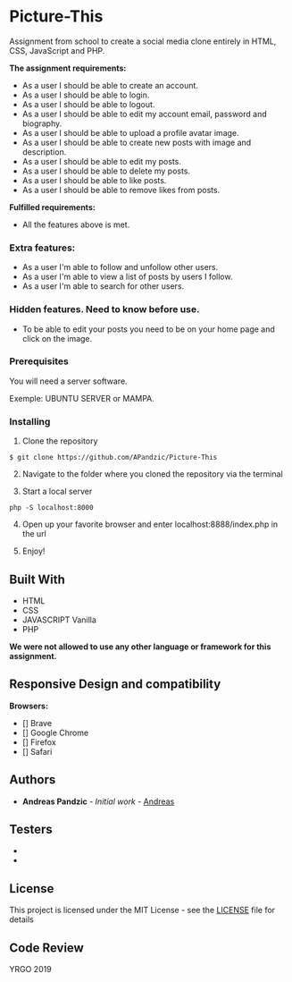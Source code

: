 # Picture-This
Assignment from school to create a social media clone entirely in HTML, CSS, JavaScript and PHP.


__The assignment requirements:__
* As a user I should be able to create an account. 
* As a user I should be able to login.
* As a user I should be able to logout.
* As a user I should be able to edit my account email, password and biography.
* As a user I should be able to upload a profile avatar image.
* As a user I should be able to create new posts with image and description.
* As a user I should be able to edit my posts.
* As a user I should be able to delete my posts.
* As a user I should be able to like posts.
* As a user I should be able to remove likes from posts.

__Fulfilled requirements:__
* All the features above is met.

### Extra features: 

* As a user I'm able to follow and unfollow other users.
* As a user I'm able to view a list of posts by users I follow.
* As a user I'm able to search for other users. 

### Hidden features. Need to know before use. 

* To be able to edit your posts you need to be on your home page and click on the image.

### Prerequisites

You will need a server software.

Exemple:
UBUNTU SERVER or MAMPA.

### Installing


1. Clone the repository

```
$ git clone https://github.com/APandzic/Picture-This
```

2. Navigate to the folder where you cloned the repository via the terminal

3. Start a local server
```
php -S localhost:8000
```

4. Open up your favorite browser and enter localhost:8888/index.php in the url

5. Enjoy!



## Built With

* HTML
* CSS
* JAVASCRIPT Vanilla
* PHP

__We were not allowed to use any other language or framework for this assignment.__


## Responsive Design and compatibility


__Browsers:__
- [] Brave
- [] Google Chrome
- [] Firefox
- [] Safari



## Authors

* **Andreas Pandzic** - *Initial work* - [Andreas](https://apandzic.github.io)

## Testers
* 
* 


## License

This project is licensed under the MIT License - see the [LICENSE](LICENSE) file for details

## Code Review

YRGO 2019


